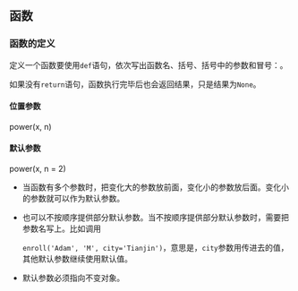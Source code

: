 ## 函数

### 函数的定义

定义一个函数要使用`def`语句，依次写出函数名、括号、括号中的参数和冒号：。

如果没有`return`语句，函数执行完毕后也会返回结果，只是结果为`None`。

#### 位置参数

power\(x, n\)

#### 默认参数

power\(x, n = 2\)

* 当函数有多个参数时，把变化大的参数放前面，变化小的参数放后面。变化小的参数就可以作为默认参数。

* 也可以不按顺序提供部分默认参数。当不按顺序提供部分默认参数时，需要把参数名写上。比如调用

  `enroll('Adam', 'M', city='Tianjin')`，意思是，`city`参数用传进去的值，其他默认参数继续使用默认值。

* 默认参数必须指向不变对象。



